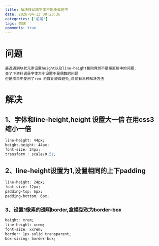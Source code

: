 ```yaml
---
title: 解决移动端字体不能垂直居中
date: 2020-04-13 00:23:36
categories: ['前端'] 
tags: 前端
comments: true 
---
```


# 问题
	最近遇到块状元素设置height以及line-height相同竟然不是垂直居中的问题,
	查了下资料说是字体大小设置不是偶数的问题
	但是项目中使用了rem 奇数比较难避免,目前有三种解决方法


# 解决
## 1、字体和line-height,height 设置大一倍 在用css3缩小一倍
``````css
line-height: 44px;
height-height: 44px;
font-size: 24px;
transform : scale(0.5);

``````

## 2、line-height设置为1,设置相同的上下padding 
``````css
line-height: 24px;
font-size: 12px;
padding-top: 6px;
padding-bottom: 6px;

``````

### 3、设置1像素的透明border,盒模型改为border-box
``````css
height: xrem;
line-height: xrem;
font-size: xxrem;
border: 1px solid transparent;
box-sizing: border-box;

``````